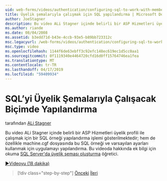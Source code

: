```yaml
---
uid: web-forms/videos/authentication/configuring-sql-to-work-with-membership-schemas
title: Üyelik şemalarıyla çalışmak için SQL yapılandırma | Microsoft Docs
author: JoeStagner
description: Bu video ALi Stagner içinde belirli bir ASP Hizmetleri üyelik profili ile çalışmak için bir SQL örneği yapılandırma işlemi gösterilmektedir; yanı sıra uygulanacağı Yapılandır...
ms.author: riande
ms.date: 08/04/2008
ms.assetid: b3edd71d-b43e-4ccb-93e5-b89bb723312c
msc.legacyurl: /web-forms/videos/authentication/configuring-sql-to-work-with-membership-schemas
msc.type: video
ms.openlocfilehash: 1144f6de63ebff3c92efc148ec619ec1d5cc0aa1
ms.sourcegitcommit: 0f1119340e4464720cfd16d0ff15764746ea1fea
ms.translationtype: MT
ms.contentlocale: tr-TR
ms.lasthandoff: 04/17/2019
ms.locfileid: "59409934"
---
```

# <a name="configuring-sql-to-work-with-membership-schemas"></a>SQL’yi Üyelik Şemalarıyla Çalışacak Biçimde Yapılandırma

tarafından [ALi Stagner](https://github.com/JoeStagner)

Bu video ALi Stagner içinde belirli bir ASP Hizmetleri üyelik profili ile çalışmak için bir SQL örneği yapılandırma işlemi gösterilmektedir; hem de özellikle machine.cgf dosyasında bu SQL örneği ve varsayılan ayarları kullanmak için uygulamayı yapılandırma. Bu videoda hakkında ek bilgi için okuma [SQL Server'da üyelik şeması oluşturma](../../overview/older-versions-security/membership/creating-the-membership-schema-in-sql-server-vb.md) öğretici.

[&#9654;Videoyu (18 dakika)](https://channel9.msdn.com/Blogs/ASP-NET-Site-Videos/configuring-sql-to-work-with-membership-schemas)

> [!div class="step-by-step"]
> [Önceki](understanding-aspnet-memberships.md)
> [İleri](changing-membership-settings-in-the-default-membership-schema.md)
